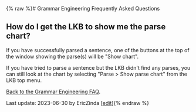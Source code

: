 {% raw %}# Grammar Engineering Frequently Asked Questions

## How do I get the LKB to show me the parse chart?

If you have successfully parsed a sentence, one of the buttons at the
top of the window showing the parse(s) will be "Show chart".

If you have tried to parse a sentence but the LKB didn't find any
parses, you can still look at the chart by selecting "Parse &gt; Show
parse chart" from the LKB top menu.

[Back to the Grammar Engineering FAQ](https://delph-in.github.io/docs/matrix/GrammarEngineeringFAQ).

Last update: 2023-06-30 by EricZinda [[edit](https://github.com/delph-in/docs/wiki/GeFaqShowChart/_edit)]{% endraw %}
